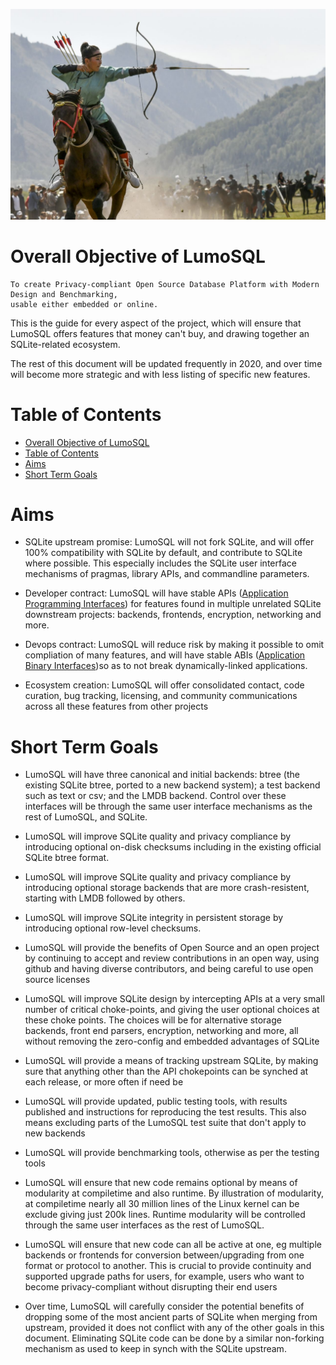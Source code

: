 <!-- SPDX-License-Identifier: CC-BY-SA-4.0 -->
<!-- SPDX-FileCopyrightText: 2020 The LumoSQL Authors -->
<!-- SPDX-ArtifactOfProjectName: LumoSQL -->
<!-- SPDX-FileType: Documentation -->
<!-- SPDX-FileComment: Original by Dan Shearer, 2020 -->

![](./images/lumo-project-aims-intro.jpg "Mongolian horseback archery, rights request pending from https://www.toursmongolia.com/")

Overall Objective of LumoSQL
============================

	To create Privacy-compliant Open Source Database Platform with Modern Design and Benchmarking,
	usable either embedded or online.

This is the guide for every aspect of the project, which will ensure that
LumoSQL offers features that money can't buy, and drawing together an
SQLite-related ecosystem.

The rest of this document will be updated frequently in 2020, and over time
will become more strategic and with less listing of specific new features.

Table of Contents
=================

   * [Overall Objective of LumoSQL](#overall-objective-of-lumosql)
   * [Table of Contents](#table-of-contents)
   * [Aims](#aims)
   * [Short Term Goals](#short-term-goals)

Aims
====

* SQLite upstream promise: LumoSQL will not fork SQLite, and will offer 100%
  compatibility with SQLite by default, and contribute to SQLite where possible.
  This especially includes the SQLite user interface mechanisms of pragmas, 
  library APIs, and commandline parameters.

* Developer contract: LumoSQL will have stable APIs ([Application Programming Interfaces](https://en.wikipedia.org/wiki/Application_programming_interface#Libraries_and_frameworks)) for features found in multiple unrelated SQLite downstream projects:
  backends, frontends, encryption, networking and more. 

* Devops contract: LumoSQL will reduce risk by making it possible to omit
  compliation of many features, and will have stable ABIs ([Application Binary Interfaces](https://en.wikipedia.org/wiki/Application_binary_interface))so as to not break dynamically-linked applications.

* Ecosystem creation: LumoSQL will offer consolidated contact, code curation, bug tracking,
  licensing, and community communications across all these features from
  other projects


Short Term Goals
================

* LumoSQL will have three canonical and initial backends: btree (the existing
SQLite btree, ported to a new backend system); a test backend such as text or
csv; and the LMDB backend. Control over these interfaces will be through the
same user interface mechanisms as the rest of LumoSQL, and SQLite.

* LumoSQL will improve SQLite quality and privacy compliance by introducing
optional on-disk checksums including in the existing official SQLite btree
format.

* LumoSQL will improve SQLite quality and privacy compliance by introducing
optional storage backends that are more crash-resistent, starting with LMDB
followed by others.

* LumoSQL will improve SQLite integrity in persistent storage by introducing
optional row-level checksums.

* LumoSQL will provide the benefits of Open Source and an open project
by continuing to accept and review contributions in an open way, using
github and having diverse contributors, and being careful to use open
source licenses

* LumoSQL will improve SQLite design by intercepting APIs at a very small
number of critical choke-points, and giving the user optional choices at
these choke points. The choices will be for alternative storage backends,
front end parsers, encryption, networking and more, all without removing
the zero-config and embedded advantages of SQLite

* LumoSQL will provide a means of tracking upstream SQLite, by making
sure that anything other than the API chokepoints can be synched at each
release, or more often if need be

* LumoSQL will provide updated, public testing tools, with results published
and instructions for reproducing the test results. This also means
excluding parts of the LumoSQL test suite that don't apply to new backends

* LumoSQL will provide benchmarking tools, otherwise as per the testing
tools

* LumoSQL will ensure that new code remains optional by means of modularity at
compiletime and also runtime. By illustration of modularity, at compiletime
nearly all 30 million lines of the Linux kernel can be exclude giving just 200k
lines. Runtime modularity will be controlled through the same user interfaces 
as the rest of LumoSQL.

* LumoSQL will ensure that new code can all be active at one, eg
multiple backends or frontends for conversion between/upgrading from one
format or protocol to another. This is crucial to provide continuity and
supported upgrade paths for users, for example, users who want to become
privacy-compliant without disrupting their end users

* Over time, LumoSQL will carefully consider the potential benefits of dropping
some of the most ancient parts of SQLite when merging from upstream, provided
it does not conflict with any of the other goals in this document. Eliminating 
SQLite code can be done by a similar non-forking mechanism as used to keep in synch
with the SQLite upstream.




